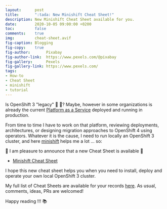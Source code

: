 ```yaml
---
layout:      post
title:       ":tada: New Minishift Cheat Sheet!"
description: New Minishift Cheat Sheet available for you.
date:        2020-10-05 09:00:00 +0200
toc:         false
comments:    true
img:         cheat-sheet.avif
fig-caption: Blogging
fig-copy:    true
fig-author:       Pixabay
fig-author-link:  https://www.pexels.com/@pixabay
fig-gallery:      Pexels
fig-gallery-link: https://www.pexels.com/
tags:
- How-to
- Cheat Sheet
- minishift
- tutorial
---
```


Is OpenShift 3 "legacy" :older_woman: :older_man:? Maybe, however in some organizations
is already the current [Platform as a Service](https://en.wikipedia.org/wiki/Platform_as_a_service)
deployed and running in production.

From time to time I have to work on that platform, reviewing deployments, architectures, or
designing migration approaches to OpenShift 4 using operators. Whatever it is the cause,
I need to run locally an OpenShift 3 cluster, and here
[minishift](https://docs.okd.io/3.11/minishift/getting-started/index.html) helps me a lot ... so:

:tada: I am pleasure to announce that a new Cheat Sheet is available :tada:

* [Minishift Cheat Sheet](/cheat-sheets/minishift)

I hope this new cheat sheet helps you when you need to install, deploy and operate your 
own local OpenShift 3 cluster.

My full list of Cheat Sheets are available for your records [here](/cheat-sheets). As usual,
comments, ideas, PRs are welcomed!

Happy reading !!! :books:
